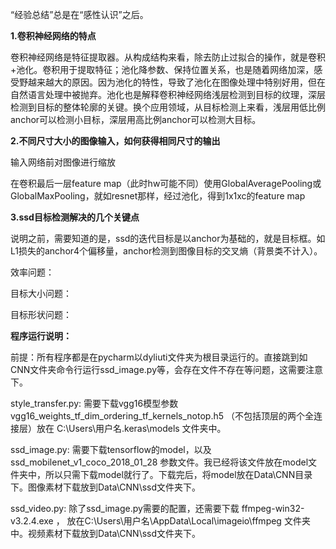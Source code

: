 “经验总结”总是在“感性认识”之后。

**1.卷积神经网络的特点**

卷积神经网络是特征提取器。从构成结构来看，除去防止过拟合的操作，就是卷积+池化。卷积用于提取特征；池化降参数、保持位置关系，也是随着网络加深，感受野越来越大的原因。因为池化的特性，导致了池化在图像处理中特别好用，但在自然语言处理中被抛弃。池化也是解释卷积神经网络浅层检测到目标的纹理，深层检测到目标的整体轮廓的关键。换个应用领域，从目标检测上来看，浅层用低比例anchor可以检测小目标，深层用高比例anchor可以检测大目标。

**2.不同尺寸大小的图像输入，如何获得相同尺寸的输出**

输入网络前对图像进行缩放

在卷积最后一层feature map（此时hw可能不同）使用GlobalAveragePooling或GlobalMaxPooling，就如resnet那样，经过池化，得到1x1xc的feature map

**3.ssd目标检测解决的几个关键点**

说明之前，需要知道的是，ssd的迭代目标是以anchor为基础的，就是目标框。如L1损失的anchor4个偏移量，anchor检测到图像目标的交叉熵（背景类不计入）。

效率问题：

目标大小问题：

目标形状问题：



**程序运行说明：**

前提：所有程序都是在pycharm以dyliuti文件夹为根目录运行的。直接跳到如CNN文件夹命令行运行ssd_image.py等，会存在文件不存在等问题，这需要注意下。

style_transfer.py: 需要下载vgg16模型参数 vgg16_weights_tf_dim_ordering_tf_kernels_notop.h5 （不包括顶层的两个全连接层）放在 C:\Users\用户名\.keras\models 文件夹中。

ssd_image.py: 需要下载tensorflow的model，以及 ssd_mobilenet_v1_coco_2018_01_28 参数文件。我已经将该文件放在model文件夹中，所以只需下载model就行了。下载完后，将model放在Data\CNN目录下。图像素材下载放到Data\CNN\ssd文件夹下。

ssd_video.py: 除了ssd_image.py需要的配置，还需要下载 ffmpeg-win32-v3.2.4.exe ， 放在C:\Users\用户名\AppData\Local\imageio\ffmpeg 文件夹中。视频素材下载放到Data\CNN\ssd文件夹下。